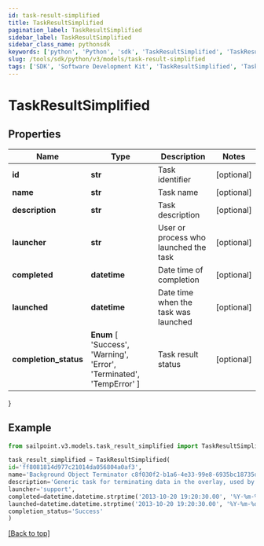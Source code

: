 ```yaml
---
id: task-result-simplified
title: TaskResultSimplified
pagination_label: TaskResultSimplified
sidebar_label: TaskResultSimplified
sidebar_class_name: pythonsdk
keywords: ['python', 'Python', 'sdk', 'TaskResultSimplified', 'TaskResultSimplified'] 
slug: /tools/sdk/python/v3/models/task-result-simplified
tags: ['SDK', 'Software Development Kit', 'TaskResultSimplified', 'TaskResultSimplified']
---
```


# TaskResultSimplified


## Properties

Name | Type | Description | Notes
------------ | ------------- | ------------- | -------------
**id** | **str** | Task identifier | [optional] 
**name** | **str** | Task name | [optional] 
**description** | **str** | Task description | [optional] 
**launcher** | **str** | User or process who launched the task | [optional] 
**completed** | **datetime** | Date time of completion | [optional] 
**launched** | **datetime** | Date time when the task was launched | [optional] 
**completion_status** |  **Enum** [  'Success',    'Warning',    'Error',    'Terminated',    'TempError' ] | Task result status | [optional] 
}

## Example

```python
from sailpoint.v3.models.task_result_simplified import TaskResultSimplified

task_result_simplified = TaskResultSimplified(
id='ff8081814d977c21014da056804a0af3',
name='Background Object Terminator c8f030f2-b1a6-4e33-99e8-6935bc18735d',
description='Generic task for terminating data in the overlay, used by the TerminationService.',
launcher='support',
completed=datetime.datetime.strptime('2013-10-20 19:20:30.00', '%Y-%m-%d %H:%M:%S.%f'),
launched=datetime.datetime.strptime('2013-10-20 19:20:30.00', '%Y-%m-%d %H:%M:%S.%f'),
completion_status='Success'
)

```
[[Back to top]](#) 

